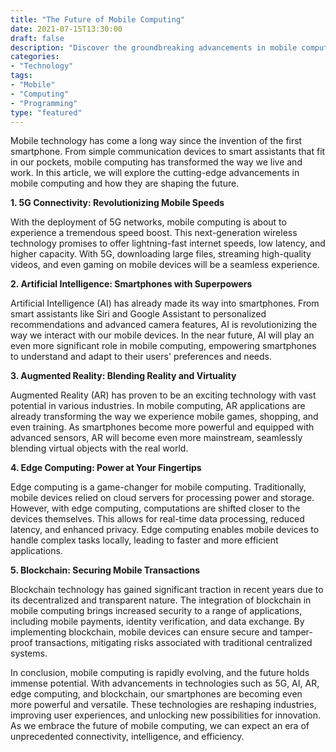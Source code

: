 ```yaml
---
title: "The Future of Mobile Computing"
date: 2021-07-15T13:30:00
draft: false
description: "Discover the groundbreaking advancements in mobile computing and how they are shaping the future."
categories:
- "Technology"
tags:
- "Mobile"
- "Computing"
- "Programming"
type: "featured"
---
```


Mobile technology has come a long way since the invention of the first smartphone. From simple communication devices to smart assistants that fit in our pockets, mobile computing has transformed the way we live and work. In this article, we will explore the cutting-edge advancements in mobile computing and how they are shaping the future.

**1. 5G Connectivity: Revolutionizing Mobile Speeds**

With the deployment of 5G networks, mobile computing is about to experience a tremendous speed boost. This next-generation wireless technology promises to offer lightning-fast internet speeds, low latency, and higher capacity. With 5G, downloading large files, streaming high-quality videos, and even gaming on mobile devices will be a seamless experience.

**2. Artificial Intelligence: Smartphones with Superpowers**

Artificial Intelligence (AI) has already made its way into smartphones. From smart assistants like Siri and Google Assistant to personalized recommendations and advanced camera features, AI is revolutionizing the way we interact with our mobile devices. In the near future, AI will play an even more significant role in mobile computing, empowering smartphones to understand and adapt to their users' preferences and needs.

**3. Augmented Reality: Blending Reality and Virtuality**

Augmented Reality (AR) has proven to be an exciting technology with vast potential in various industries. In mobile computing, AR applications are already transforming the way we experience mobile games, shopping, and even training. As smartphones become more powerful and equipped with advanced sensors, AR will become even more mainstream, seamlessly blending virtual objects with the real world.

**4. Edge Computing: Power at Your Fingertips**

Edge computing is a game-changer for mobile computing. Traditionally, mobile devices relied on cloud servers for processing power and storage. However, with edge computing, computations are shifted closer to the devices themselves. This allows for real-time data processing, reduced latency, and enhanced privacy. Edge computing enables mobile devices to handle complex tasks locally, leading to faster and more efficient applications.

**5. Blockchain: Securing Mobile Transactions**

Blockchain technology has gained significant traction in recent years due to its decentralized and transparent nature. The integration of blockchain in mobile computing brings increased security to a range of applications, including mobile payments, identity verification, and data exchange. By implementing blockchain, mobile devices can ensure secure and tamper-proof transactions, mitigating risks associated with traditional centralized systems.

In conclusion, mobile computing is rapidly evolving, and the future holds immense potential. With advancements in technologies such as 5G, AI, AR, edge computing, and blockchain, our smartphones are becoming even more powerful and versatile. These technologies are reshaping industries, improving user experiences, and unlocking new possibilities for innovation. As we embrace the future of mobile computing, we can expect an era of unprecedented connectivity, intelligence, and efficiency.
